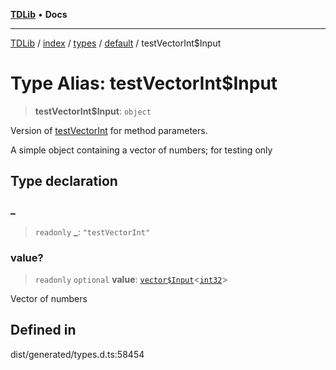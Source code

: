 [**TDLib**](../../../../../../README.md) • **Docs**

***

[TDLib](../../../../../../modules.md) / [index](../../../../../README.md) / [types](../../../README.md) / [default](../README.md) / testVectorInt$Input

# Type Alias: testVectorInt$Input

> **testVectorInt$Input**: `object`

Version of [testVectorInt](testVectorInt-1.md) for method parameters.

A simple object containing a vector of numbers; for testing only

## Type declaration

### \_

> `readonly` **\_**: `"testVectorInt"`

### value?

> `readonly` `optional` **value**: [`vector$Input`](vector$Input.md)\<[`int32`](int32-1.md)\>

Vector of numbers

## Defined in

dist/generated/types.d.ts:58454
